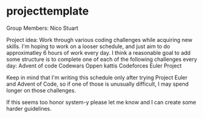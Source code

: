 # projecttemplate

Group Members: Nico Stuart

Project idea: Work through various coding challenges while acquiring new skills. I'm hoping to work on a looser schedule, and just aim to do approximatley 6 hours of work every day. I think a reasonable goal to add some structure is to complete one of each of the following challenges every day:
  Advent of code
  Codewars
  Oppen kattis
  Codeforces
  Euler Project
  
Keep in mind that I'm writing this schedule only after trying Project Euler and Advent of Code, so if one of those is unusually difficult, I may spend longer on those challenges.

If this seems too honor system-y please let me know and I can create some harder guidelines.
